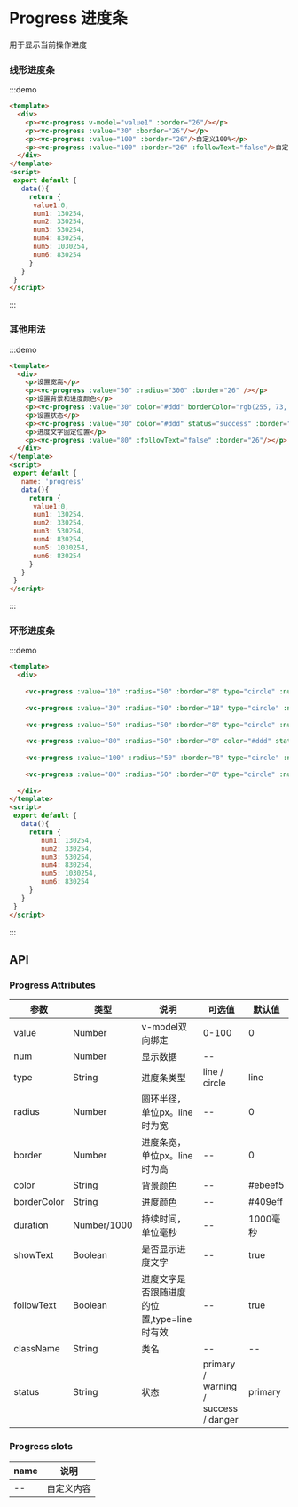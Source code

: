 <!-- Created by 337547038 on 2019/8/6 0006. -->
# Progress 进度条
用于显示当前操作进度
 
### 线形进度条
:::demo 
```html
<template>
  <div>
    <p><vc-progress v-model="value1" :border="26"/></p>
    <p><vc-progress :value="30" :border="26"/></p>
    <p><vc-progress :value="100" :border="26"/>自定义100%</p>
    <p><vc-progress :value="100" :border="26" :followText="false"/>自定义100%</p>
  </div>
</template>
<script>
 export default {
   data(){
     return {
      value1:0,
      num1: 130254,
      num2: 330254,
      num3: 530254,
      num4: 830254,
      num5: 1030254,
      num6: 830254
     }
   }
 }
</script>
```
:::

### 其他用法
:::demo 
```html
<template>
  <div>
    <p>设置宽高</p>
    <p><vc-progress :value="50" :radius="300" :border="26" /></p>
    <p>设置背景和进度颜色</p>
    <p><vc-progress :value="30" color="#ddd" borderColor="rgb(255, 73, 73)" :border="26"/></p>
    <p>设置状态</p>
    <p><vc-progress :value="30" color="#ddd" status="success" :border="26" /></p>
    <p>进度文字固定位置</p>
    <p><vc-progress :value="80" :followText="false" :border="26"/></p>
  </div>
</template>
<script>
 export default {
   name: 'progress'
   data(){
     return {
      value1:0,
      num1: 130254,
      num2: 330254,
      num3: 530254,
      num4: 830254,
      num5: 1030254,
      num6: 830254
     }
   }
 }
</script>
```
:::

### 环形进度条
:::demo 
```html
<template>
  <div>
  
    <vc-progress :value="10" :radius="50" :border="8" type="circle" :num="num1"></vc-progress>
    
    <vc-progress :value="30" :radius="50" :border="18" type="circle" :num="num2"></vc-progress>
    
    <vc-progress :value="50" :radius="50" :border="8" type="circle" :num="num3"></vc-progress>
    
    <vc-progress :value="80" :radius="50" :border="8" color="#ddd" status="danger" borderColor="red" type="circle" :num="num4" ></vc-progress>
    
    <vc-progress :value="100" :radius="50" :border="8" type="circle" :num="num5"></vc-progress>
    
    <vc-progress :value="80" :radius="50" :border="8" type="circle" :num="num6">自定义</vc-progress>
    
  </div>
</template>
<script>
 export default {
   data(){
     return {
        num1: 130254,
        num2: 330254,
        num3: 530254,
        num4: 830254,
        num5: 1030254,
        num6: 830254
     }
   }
 }
</script>
```
:::

## API
### Progress Attributes
|参数|类型|说明|可选值|默认值|
|-|-|-|-|-|
|value          | Number          |v-model双向绑定|0-100|0
|num            | Number          |显示数据|--|
|type           | String         |进度条类型|line / circle|line
|radius         | Number         |圆环半径，单位px。line时为宽|--|0
|border         | Number         |进度条宽，单位px。line时为高|--|0
|color          | String         |背景颜色|--|#ebeef5
|borderColor    | String         |进度颜色|--|#409eff
|duration       | Number/1000    |持续时间，单位毫秒|--|1000毫秒
|showText       | Boolean   |是否显示进度文字|--|true
|followText     | Boolean   |进度文字是否跟随进度的位置,type=line时有效|--|true
|className      | String         |类名|--|--
|status      | String         |状态|primary / warning / success / danger|primary

### Progress slots
|name|说明|
|-|-|
|--|自定义内容
